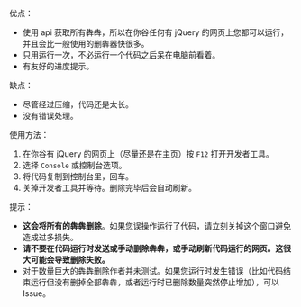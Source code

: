 优点：

- 使用 api 获取所有犇犇，所以在你谷任何有 jQuery 的网页上您都可以运行，并且会比一般使用的删犇器快很多。
- 只用运行一次，不必运行一个代码之后呆在电脑前看着。
- 有友好的进度提示。

缺点：

- 尽管经过压缩，代码还是太长。
- 没有错误处理。

使用方法：

1. 在你谷有 jQuery 的网页上（尽量还是在主页）按 `F12` 打开开发者工具。
1. 选择 `Console` 或控制台选项。
1. 将代码复制到控制台里，回车。
1. 关掉开发者工具并等待。删除完毕后会自动刷新。

提示：

- **这会将所有的犇犇删除**。如果您误操作运行了代码，请立刻关掉这个窗口避免造成过多损失。
- **请不要在代码运行时发送或手动删除犇犇，或手动刷新代码运行的网页。这很大可能会导致删除失败。**
- 对于数量巨大的犇犇删除作者并未测试。如果您运行时发生错误（比如代码结束运行但没有删掉全部犇犇，或者运行时已删除数量突然停止增加），可以 Issue。
